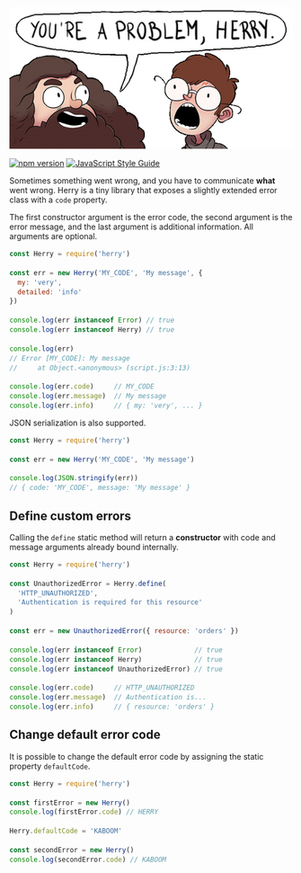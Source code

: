 ![Herry Problem](herry.png "Herry Problem")

[![npm version](https://badge.fury.io/js/herry.svg)](https://badge.fury.io/js/herry)
[![JavaScript Style Guide](https://img.shields.io/badge/code_style-standard-brightgreen.svg)](https://standardjs.com)

Sometimes something went wrong, and you have to communicate **what** went wrong. Herry is a tiny library that exposes a slightly extended error class with a `code` property.

The first constructor argument is the error code, the second argument is the error message, and the last argument is additional information. All arguments are optional.

```javascript
const Herry = require('herry')

const err = new Herry('MY_CODE', 'My message', {
  my: 'very',
  detailed: 'info'
})

console.log(err instanceof Error) // true
console.log(err instanceof Herry) // true

console.log(err)
// Error [MY_CODE]: My message
//     at Object.<anonymous> (script.js:3:13)

console.log(err.code)     // MY_CODE
console.log(err.message)  // My message
console.log(err.info)     // { my: 'very', ... }
```

JSON serialization is also supported.

```javascript
const Herry = require('herry')

const err = new Herry('MY_CODE', 'My message')

console.log(JSON.stringify(err))
// { code: 'MY_CODE', message: 'My message' }
```

## Define custom errors

Calling the `define` static method will return a **constructor** with code and message arguments already bound internally.

```javascript
const Herry = require('herry')

const UnauthorizedError = Herry.define(
  'HTTP_UNAUTHORIZED',
  'Authentication is required for this resource'
)

const err = new UnauthorizedError({ resource: 'orders' })

console.log(err instanceof Error)             // true
console.log(err instanceof Herry)             // true
console.log(err instanceof UnauthorizedError) // true

console.log(err.code)     // HTTP_UNAUTHORIZED
console.log(err.message)  // Authentication is...
console.log(err.info)     // { resource: 'orders' }
```

## Change default error code

It is possible to change the default error code by assigning the static property `defaultCode`.

```javascript
const Herry = require('herry')

const firstError = new Herry()
console.log(firstError.code) // HERRY

Herry.defaultCode = 'KABOOM'

const secondError = new Herry()
console.log(secondError.code) // KABOOM
```
